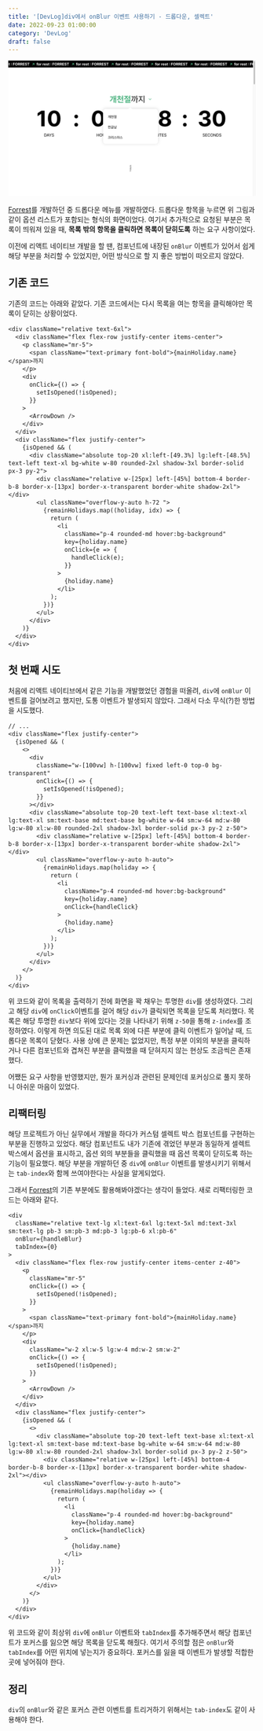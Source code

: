 ```yaml
---
title: '[DevLog]div에서 onBlur 이벤트 사용하기 - 드롭다운, 셀렉트'
date: 2022-09-23 01:00:00
category: 'DevLog'
draft: false
---
```


![](<./images/on_blur_event(1).png>)

[Forrest](https://for-rest.netlify.app)를 개발하던 중 드롭다운 메뉴를 개발하였다. 드롭다운 항목을 누르면 위 그림과 같이 옵션 리스트가 포함되는 형식의 화면이었다. 여기서 추가적으로 요청된 부분은 목록이 띄워져 있을 때, **목록 밖의 항목을 클릭하면 목록이 닫히도록** 하는 요구 사항이었다.

이전에 리액트 네이티브 개발을 할 땐, 컴포넌트에 내장된 `onBlur` 이벤트가 있어서 쉽게 해당 부분을 처리할 수 있었지만, 어떤 방식으로 할 지 좋은 방법이 떠오르지 않았다.

## 기존 코드

기존의 코드는 아래와 같았다. 기존 코드에서는 다시 목록을 여는 항목을 클릭해야만 목록이 닫히는 상황이었다.

```tsx
<div className="relative text-6xl">
  <div className="flex flex-row justify-center items-center">
    <p className="mr-5">
      <span className="text-primary font-bold">{mainHoliday.name}</span>까지
    </p>
    <div
      onClick={() => {
        setIsOpened(!isOpened);
      }}
    >
      <ArrowDown />
    </div>
  </div>
  <div className="flex justify-center">
    {isOpened && (
      <div className="absolute top-20 xl:left-[49.3%] lg:left-[48.5%] text-left text-xl bg-white w-80 rounded-2xl shadow-3xl border-solid px-3 py-2">
        <div className="relative w-[25px] left-[45%] bottom-4 border-b-8 border-x-[13px] border-x-transparent border-white shadow-2xl"></div>
        <ul className="overflow-y-auto h-72 ">
          {remainHolidays.map((holiday, idx) => {
            return (
              <li
                className="p-4 rounded-md hover:bg-background"
                key={holiday.name}
                onClick={e => {
                  handleClick(e);
                }}
              >
                {holiday.name}
              </li>
            );
          })}
        </ul>
      </div>
    )}
  </div>
</div>
```

## 첫 번째 시도

처음에 리액트 네이티브에서 같은 기능을 개발했었던 경험을 떠올려, `div`에 `onBlur` 이벤트를 걸어보려고 했지만, 도통 이벤트가 발생되지 않았다. 그래서 다소 무식(?)한 방법을 시도했다.

```tsx
// ...
<div className="flex justify-center">
  {isOpened && (
    <>
      <div
        className="w-[100vw] h-[100vw] fixed left-0 top-0 bg-transparent"
        onClick={() => {
          setIsOpened(!isOpened);
        }}
      ></div>
      <div className="absolute top-20 text-left text-base xl:text-xl lg:text-xl sm:text-base md:text-base bg-white w-64 sm:w-64 md:w-80 lg:w-80 xl:w-80 rounded-2xl shadow-3xl border-solid px-3 py-2 z-50">
        <div className="relative w-[25px] left-[45%] bottom-4 border-b-8 border-x-[13px] border-x-transparent border-white shadow-2xl"></div>
        <ul className="overflow-y-auto h-auto">
          {remainHolidays.map(holiday => {
            return (
              <li
                className="p-4 rounded-md hover:bg-background"
                key={holiday.name}
                onClick={handleClick}
              >
                {holiday.name}
              </li>
            );
          })}
        </ul>
      </div>
    </>
  )}
</div>
```

위 코드와 같이 목록을 출력하기 전에 화면을 꽉 채우는 투명한 `div`를 생성하였다. 그리고 해당 `div`에 `onClick`이벤트를 걸어 해당 `div`가 클릭되면 목록을 닫도록 처리했다. 목록은 해당 투명한 `div`보다 위에 있다는 것을 나타내기 위해 `z-50`을 통해 `z-index`를 조정하였다. 이렇게 하면 의도된 대로 목록 외에 다른 부분에 클릭 이벤트가 일어날 때, 드롭다운 목록이 닫혔다. 사용 상에 큰 문제는 없었지만, 특정 부분 이외의 부분을 클릭하거나 다른 컴포넌트와 겹쳐진 부분을 클릭했을 때 닫혀지지 않는 현상도 조금씩은 존재했다.

어쨌든 요구 사항을 반영했지만, 뭔가 포커싱과 관련된 문제인데 포커싱으로 풀지 못하니 아쉬운 마음이 있었다.

## 리팩터링

해당 프로젝트가 아닌 실무에서 개발을 하다가 커스텀 셀렉트 박스 컴포넌트를 구현하는 부분을 진행하고 있었다. 해당 컴포넌트도 내가 기존에 겪었던 부분과 동일하게 셀렉트 박스에서 옵션을 표시하고, 옵션 외의 부분들을 클릭했을 때 옵션 목록이 닫히도록 하는 기능이 필요했다. 해당 부분을 개발하던 중 `div`에 `onBlur` 이벤트를 발생시키기 위해서는 `tab-index`와 함께 쓰여야한다는 사실을 알게되었다.

그래서 [Forrest](https://for-rest.netlify.app)의 기존 부분에도 활용해봐야겠다는 생각이 들었다. 새로 리팩터링한 코드는 아래와 같다.

```tsx
<div
  className="relative text-lg xl:text-6xl lg:text-5xl md:text-3xl sm:text-lg pb-3 sm:pb-3 md:pb-3 lg:pb-6 xl:pb-6"
  onBlur={handleBlur}
  tabIndex={0}
>
  <div className="flex flex-row justify-center items-center z-40">
    <p
      className="mr-5"
      onClick={() => {
        setIsOpened(!isOpened);
      }}
    >
      <span className="text-primary font-bold">{mainHoliday.name}</span>까지
    </p>
    <div
      className="w-2 xl:w-5 lg:w-4 md:w-2 sm:w-2"
      onClick={() => {
        setIsOpened(!isOpened);
      }}
    >
      <ArrowDown />
    </div>
  </div>
  <div className="flex justify-center">
    {isOpened && (
      <>
        <div className="absolute top-20 text-left text-base xl:text-xl lg:text-xl sm:text-base md:text-base bg-white w-64 sm:w-64 md:w-80 lg:w-80 xl:w-80 rounded-2xl shadow-3xl border-solid px-3 py-2 z-50">
          <div className="relative w-[25px] left-[45%] bottom-4 border-b-8 border-x-[13px] border-x-transparent border-white shadow-2xl"></div>
          <ul className="overflow-y-auto h-auto">
            {remainHolidays.map(holiday => {
              return (
                <li
                  className="p-4 rounded-md hover:bg-background"
                  key={holiday.name}
                  onClick={handleClick}
                >
                  {holiday.name}
                </li>
              );
            })}
          </ul>
        </div>
      </>
    )}
  </div>
</div>
```

위 코드와 같이 최상위 `div`에 `onBlur` 이벤트와 `tabIndex`를 추가해주면서 해당 컴포넌트가 포커스를 잃으면 해당 목록을 닫도록 해줬다. 여기서 주의할 점은 `onBlur`와 `tabIndex`를 어떤 위치에 넣는지가 중요하다. 포커스를 잃을 때 이벤트가 발생할 적합한 곳에 넣어줘야 한다.

## 정리

`div`의 `onBlur`와 같은 포커스 관련 이벤트를 트리거하기 위해서는 `tab-index`도 같이 사용해야 한다.
